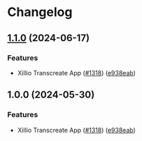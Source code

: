 # Changelog

## [1.1.0](https://github.com/vijayaragavan462/marketplace-partner-apps/compare/xillio-transcreate-v1.0.0...xillio-transcreate-v1.1.0) (2024-06-17)


### Features

* Xillio Transcreate App ([#1318](https://github.com/vijayaragavan462/marketplace-partner-apps/issues/1318)) ([e938eab](https://github.com/vijayaragavan462/marketplace-partner-apps/commit/e938eabc902fb43efedb1220dfecd092ac5c4ced))

## 1.0.0 (2024-05-30)


### Features

* Xillio Transcreate App ([#1318](https://github.com/contentful/marketplace-partner-apps/issues/1318)) ([e938eab](https://github.com/contentful/marketplace-partner-apps/commit/e938eabc902fb43efedb1220dfecd092ac5c4ced))
